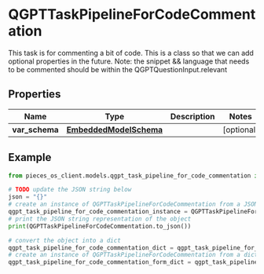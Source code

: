 # QGPTTaskPipelineForCodeCommentation

This task is for commenting a bit of code.  This is a class so that we can add optional properties in the future.  Note: the snippet && language that needs to be commented should be within the QGPTQuestionInput.relevant

## Properties

Name | Type | Description | Notes
------------ | ------------- | ------------- | -------------
**var_schema** | [**EmbeddedModelSchema**](EmbeddedModelSchema) |  | [optional] 

## Example

```python
from pieces_os_client.models.qgpt_task_pipeline_for_code_commentation import QGPTTaskPipelineForCodeCommentation

# TODO update the JSON string below
json = "{}"
# create an instance of QGPTTaskPipelineForCodeCommentation from a JSON string
qgpt_task_pipeline_for_code_commentation_instance = QGPTTaskPipelineForCodeCommentation.from_json(json)
# print the JSON string representation of the object
print(QGPTTaskPipelineForCodeCommentation.to_json())

# convert the object into a dict
qgpt_task_pipeline_for_code_commentation_dict = qgpt_task_pipeline_for_code_commentation_instance.to_dict()
# create an instance of QGPTTaskPipelineForCodeCommentation from a dict
qgpt_task_pipeline_for_code_commentation_form_dict = qgpt_task_pipeline_for_code_commentation.from_dict(qgpt_task_pipeline_for_code_commentation_dict)
```



